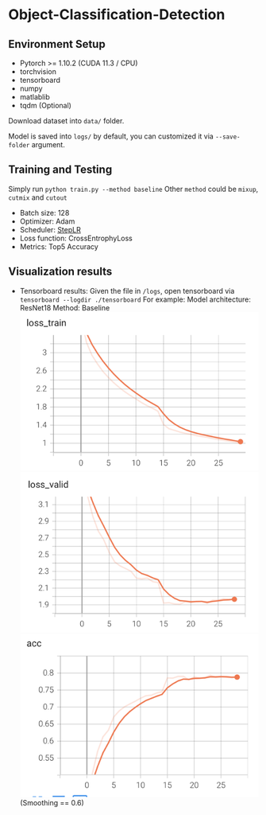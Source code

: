# Object-Classification-Detection

## Environment Setup
- Pytorch >= 1.10.2 (CUDA 11.3 / CPU)
- torchvision
- tensorboard
- numpy
- matlablib
- tqdm (Optional)


Download dataset into `data/` folder.

Model is saved into `logs/` by default, you can customized it via `--save-folder` argument.

## Training and Testing
Simply run
`python train.py --method baseline`
Other `method` could be `mixup`, `cutmix` and `cutout`

- Batch size: 128
- Optimizer: Adam
- Scheduler: [StepLR](https://pytorch.org/docs/stable/generated/torch.optim.lr_scheduler.StepLR.html?highlight=steplr#torch.optim.lr_scheduler.StepLR)
- Loss function: CrossEntrophyLoss
- Metrics: Top5 Accuracy

## Visualization results
- Tensorboard results:
Given the file in `/logs`, open tensorboard via `tensorboard --logdir ./tensorboard`
For example:
Model architecture: ResNet18
Method: Baseline
![Train loss](https://github.com/Irreel/Object-Classification-Detection/blob/main/loss_train.png)
![Valid loss](https://github.com/Irreel/Object-Classification-Detection/blob/main/loss_valid.png)
![Acc@5](https://github.com/Irreel/Object-Classification-Detection/blob/main/acc.png)
(Smoothing == 0.6)
